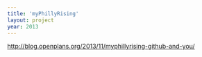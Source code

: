 ```yaml
---
title: 'myPhillyRising'
layout: project
year: 2013
---
```


http://blog.openplans.org/2013/11/myphillyrising-github-and-you/
